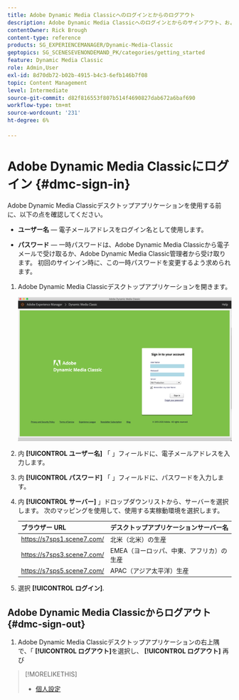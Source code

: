 ```yaml
---
title: Adobe Dynamic Media Classicへのログインとからのログアウト
description: Adobe Dynamic Media Classicへのログインとからのサインアウト、および北米 (NA)、またはヨーロッパ、中東、アフリカ (EMEA)、アジア太平洋 (APAC) の実稼動環境サーバーへの接続について説明します。
contentOwner: Rick Brough
content-type: reference
products: SG_EXPERIENCEMANAGER/Dynamic-Media-Classic
geptopics: SG_SCENESEVENONDEMAND_PK/categories/getting_started
feature: Dynamic Media Classic
role: Admin,User
exl-id: 8d70db72-b02b-4915-b4c3-6efb146b7f08
topic: Content Management
level: Intermediate
source-git-commit: d82f816553f807b514f4690827dab672a6baf690
workflow-type: tm+mt
source-wordcount: '231'
ht-degree: 6%

---
```


<!-- UPDATE THIS TOPIC AFTER DECEMBER 31, 2020!!!!! -->

# Adobe Dynamic Media Classicにログイン {#dmc-sign-in}

Adobe Dynamic Media Classicデスクトップアプリケーションを使用する前に、以下の点を確認してください。

* **ユーザー名**  — 電子メールアドレスをログイン名として使用します。

* **パスワード**  — 一時パスワードは、Adobe Dynamic Media Classicから電子メールで受け取るか、Adobe Dynamic Media Classic管理者から受け取ります。 初回のサインイン時に、この一時パスワードを変更するよう求められます。

1. Adobe Dynamic Media Classicデスクトップアプリケーションを開きます。

   ![Adobe Dynamic Media Classicサインイン](/help/using/assets/dmclassic-login1.png)

1. 内 **[!UICONTROL ユーザー名]** 「 」フィールドに、電子メールアドレスを入力します。
1. 内 **[!UICONTROL パスワード]** 「 」フィールドに、パスワードを入力します。
1. 内 **[!UICONTROL サーバー]** 」ドロップダウンリストから、サーバーを選択します。
次のマッピングを使用して、使用する実稼動環境を選択します。

   | ブラウザー URL | デスクトップアプリケーションサーバー名 |
   | --- | --- |
   | https://s7sps1.scene7.com/ | 北米（北米）の生産 |
   | https://s7sps3.scene7.com/ | EMEA（ヨーロッパ、中東、アフリカ）の生産 |
   | https://s7sps5.scene7.com/ | APAC（アジア太平洋）生産 |

1. 選択 **[!UICONTROL ログイン]**.

## Adobe Dynamic Media Classicからログアウト {#dmc-sign-out}

1. Adobe Dynamic Media Classicデスクトップアプリケーションの右上隅で、「 **[!UICONTROL ログアウト]**&#x200B;を選択し、 **[!UICONTROL ログアウト]** 再び

>[!MORELIKETHIS]
>
>* [個人設定](personal-setup.md#personal_setup)

